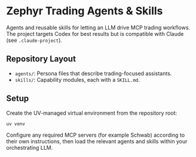 # Zephyr Trading Agents & Skills

Agents and reusable skills for letting an LLM drive MCP trading workflows.
The project targets Codex for best results but is compatible with Claude
(see `.claude-project`).

## Repository Layout
- `agents/`: Persona files that describe trading-focused assistants.
- `skills/`: Capability modules, each with a `SKILL.md`.

## Setup
Create the UV-managed virtual environment from the repository root:
```bash
uv venv
```
Configure any required MCP servers (for example Schwab) according to their
own instructions, then load the relevant agents and skills within your
orchestrating LLM.
